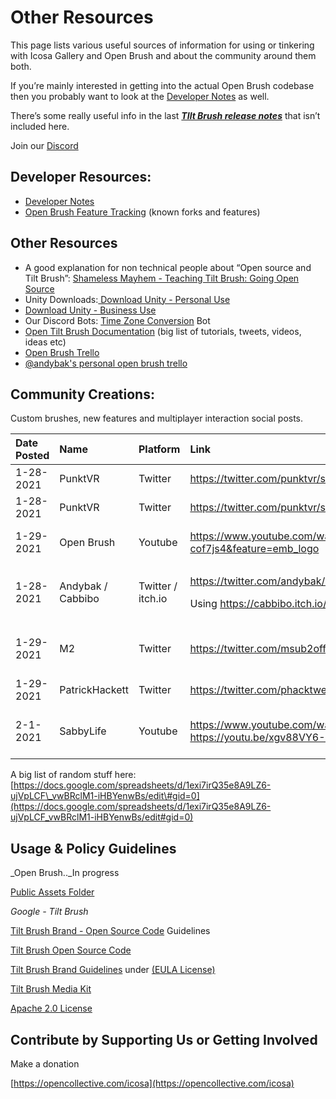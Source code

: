 # Other Resources

This page lists various useful sources of information for using or tinkering with Icosa Gallery and Open Brush and about the community around them both.

If you’re mainly interested in getting into the actual Open Brush codebase then you probably want to look at the [Developer Notes](developer-notes/) as well.

There’s some really useful info in the last [_**TIlt Brush release notes**_](tilt-brush-release-notes.md) that isn’t included here.

Join our [Discord](https://discord.gg/NQv6QPus)

## Developer Resources:

* [Developer Notes](developer-notes/)
* [Open Brush Feature Tracking](https://docs.google.com/spreadsheets/d/1MNqrgnUdM-g5qbW_-rWgnLqqK2WJSSb51y4NTq-ooh0/edit?usp=sharing) \(known forks and features\)

## Other Resources

* A good explanation for non technical people about “Open source and Tilt Brush”: [Shameless Mayhem - Teaching Tilt Brush: Going Open Source](https://www.youtube.com/watch?v=LNFl_G1OXIw)
* Unity Downloads:[ Download Unity - Personal Use](https://store.unity.com/download?ref=personal)
* [Download Unity - Business Use](https://store.unity.com/#plans-business)
* Our Discord Bots: [Time Zone Conversion](https://top.gg/bot/471091072546766849) Bot
* [Open Tilt Brush Documentation](https://docs.google.com/spreadsheets/d/1exi7irQ35e8A9LZ6-ujVpLCF_vwBRclM1-iHBYenwBs/edit#gid=0) \(big list of tutorials, tweets, videos, ideas etc\)
* [Open Brush Trello](https://trello.com/b/jItetqYe/open-brush)
* [@andybak's personal open brush trello](https://trello.com/b/KYdM1ffh/open-brush-experimental-features)

## Community Creations:

Custom brushes, new features and multiplayer interaction social posts.

<table>
  <thead>
    <tr>
      <th style="text-align:left">Date Posted</th>
      <th style="text-align:left">Name</th>
      <th style="text-align:left">Platform</th>
      <th style="text-align:left">Link</th>
      <th style="text-align:left">Subject</th>
    </tr>
  </thead>
  <tbody>
    <tr>
      <td style="text-align:left">1-28-2021</td>
      <td style="text-align:left">PunktVR</td>
      <td style="text-align:left">Twitter</td>
      <td style="text-align:left"><a href="https://twitter.com/punktvr/status/1354842220361297920">https://twitter.com/punktvr/status/1354842220361297920</a>
      </td>
      <td style="text-align:left">Dandelion Brush</td>
    </tr>
    <tr>
      <td style="text-align:left">1-28-2021</td>
      <td style="text-align:left">PunktVR</td>
      <td style="text-align:left">Twitter</td>
      <td style="text-align:left"><a href="https://twitter.com/punktvr/status/1354900422503362561">https://twitter.com/punktvr/status/1354900422503362561</a>
      </td>
      <td style="text-align:left">Lacey Leaf Brush</td>
    </tr>
    <tr>
      <td style="text-align:left">1-29-2021</td>
      <td style="text-align:left">Open Brush</td>
      <td style="text-align:left">Youtube</td>
      <td style="text-align:left"><a href="https://www.youtube.com/watch?v=Y_9-cof7js4&amp;feature=emb_logo">https://www.youtube.com/watch?v=Y_9-cof7js4&amp;feature=emb_logo</a>
      </td>
      <td style="text-align:left">Experimental Brushes display</td>
    </tr>
    <tr>
      <td style="text-align:left">1-28-2021</td>
      <td style="text-align:left">Andybak / Cabbibo</td>
      <td style="text-align:left">Twitter / itch.io</td>
      <td style="text-align:left">
        <p><a href="https://twitter.com/andybak/status/1354865232871632896">https://twitter.com/andybak/status/1354865232871632896</a>
        </p>
        <p>Using <a href="https://cabbibo.itch.io/fantasy-crystals">https://cabbibo.itch.io/fantasy-crystals</a>
        </p>
      </td>
      <td style="text-align:left">Crystal shaders</td>
    </tr>
    <tr>
      <td style="text-align:left">1-29-2021</td>
      <td style="text-align:left">M2</td>
      <td style="text-align:left">Twitter</td>
      <td style="text-align:left"><a href="https://twitter.com/msub2official/status/1355069506230636548">https://twitter.com/msub2official/status/1355069506230636548</a>
      </td>
      <td style="text-align:left">WebXR version called - Silk Brush</td>
    </tr>
    <tr>
      <td style="text-align:left">1-29-2021</td>
      <td style="text-align:left">PatrickHackett</td>
      <td style="text-align:left">Twitter</td>
      <td style="text-align:left"><a href="https://twitter.com/phacktweets/status/1355206906441129992">https://twitter.com/phacktweets/status/1355206906441129992</a>
      </td>
      <td style="text-align:left">Youtube Brush</td>
    </tr>
    <tr>
      <td style="text-align:left">2-1-2021</td>
      <td style="text-align:left">SabbyLife</td>
      <td style="text-align:left">Youtube</td>
      <td style="text-align:left"><a href="https://www.youtube.com/watch?v=fMRLZS5cMRc">https://www.youtube.com/watch?v=fMRLZS5cMRc</a>
        <br
        /><a href="https://youtu.be/xgv88VY6-1s">https://youtu.be/xgv88VY6-1s</a>
      </td>
      <td style="text-align:left">Hearts, Jelly Brush, &amp; Seed Brushes</td>
    </tr>
  </tbody>
</table>

A big list of random stuff here: [https://docs.google.com/spreadsheets/d/1exi7irQ35e8A9LZ6-ujVpLCF\_vwBRclM1-iHBYenwBs/edit\#gid=0](https://docs.google.com/spreadsheets/d/1exi7irQ35e8A9LZ6-ujVpLCF_vwBRclM1-iHBYenwBs/edit#gid=0)

## Usage & Policy Guidelines

_Open Brush.._In progress

[Public Assets Folder](https://drive.google.com/drive/folders/1txOhQpdyrLLI0KVch0b-fFVnQgSZlw6e)

_Google - Tilt Brush_

[Tilt Brush Brand - Open Source Code](https://github.com/googlevr/tilt-brush/blob/master/BRAND_GUIDELINES.md) Guidelines

[Tilt Brush Open Source Code](https://github.com/googlevr/tilt-brush)

[Tilt Brush Brand Guidelines](https://support.google.com/tiltbrush/answer/7203483?hl=en&ref_topic=7074683) under [\(EULA License\)](https://store.steampowered.com/eula/327140_eula_0)

[Tilt Brush Media Kit](https://drive.google.com/drive/folders/0B-FOlsWp-DWJV2JrVnJOSlpIQlk)

[Apache 2.0 License](https://github.com/icosa-gallery/open-brush/blob/master/LICENSE)

## Contribute by Supporting Us or Getting Involved

Make a donation

[https://opencollective.com/icosa](https://opencollective.com/icosa)





